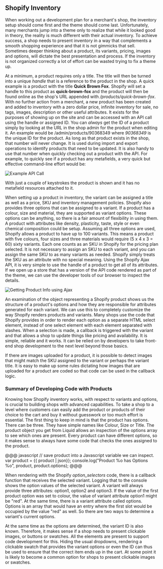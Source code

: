 ## Shopify Inventory

When working out a development plan for a merchant's shop, the inventory setup should come first and the theme should come last. Unfortunately, many merchants jump into a theme only to realize that while it looked good in theory, the reality is much different with their actual inventory. To achieve success, a shop needs to present inventory in a way that complements a smooth shopping experience and that it is not gimmicks that sell. Sometimes deeper thinking about a product, its variants, pricing, images and options, will dictate the best presentation and process. If the inventory is not organized correctly a lot of effort can be wasted trying to fix a theme up. 

At a minimum, a product requires only a title. The title will then be turned into a unique *handle* that is a reference to the product in the shop. A quick example is a product with the title **Quick Brown Fox**. Shopify will set a handle to this product as **quick-brown-fox** and the product will then be found online as the shop's URL appended with _/products/quick-brown-fox_. With no further action from a merchant, a new product has been created and added to inventory with a zero dollar price, infinite inventory for sale, no tags, images, description or other useful attributes. It exists for the purposes of showing up on the site and can be accessed with an API call using the handle or assigned ID. You can *always* get the ID of a product simply by looking at the URL in the shop admin for the product when editing it. An example would be /admin/products/90368349 where _90368349_ is the unique ID for the product. As long as that product exists in the shop, that number will never change. It is used during import and export operations to identify products that need to be updated. It is also handy to use that number when quickly checking out a product with the API. For example, to quickly see if a product has any metafields, a very quick but effective command-line effort would be:

<div class="figure">
<img src="file://localhost/Users/dlazar/Pictures/Shopify%20E-Book/api%20call2.png" alt="Example API Call" />
</div>


With just a couple of keystrokes the product is shown and it has no metafield resources attached to it. 

When setting up a product in inventory, the variant can be assigned a title as well as a price, SKU and inventory management policies. Shopify also provides three options that can be assigned to a variant. If a product has a colour, size and material, they are supported as variant options. These options can be anything, so there is a fair amount of flexibility in using them. A product with attributes like density, plasticity, taste, style or even chemical composition could be setup. Assuming all three options are used, Shopify allows a product to have up to 100 variants. This means a product with five colours, four sizes and three materials would require (5 x 4 x 3 = 60) sixty variants. Each one counts as an SKU in Shopify for the pricing plan selected. It is not necessary to assign an SKU to each variant, and you can assign the same SKU to as many variants as needed. Shopify simply treats the SKU as an attribute with no special meaning. Using the Shopify Ajax API, it is very simple to use the handle of a product to get all of its attributes. If we open up a store that has a version of the API code rendered as part of the theme, we can use the developer tools of our browser to inspect the details.

<div class="figure">
<img src="file://localhost/Users/dlazar/Pictures/Shopify%20E-Book/ajax%20product2.png" alt="Getting Product Info using Ajax" />
</div>


An examination of the object representing a Shopify product shows us the structure of a product's options and how they are responsible for attributes generated for each variant. We can use this to completely customize the way Shopify renders products and variants. Many shops use the code that Shopify provides in order to render each option as a separate HTML select element, instead of one select element with each element separated with slashes. When a selection is made, a callback is triggered with the variant and that allows a shop to update things like pricing and availability. It is simple, reliable and it works. It can be relied on by developers to take front-end shop development to the next level beyond those basics. 

If there are images uploaded for a product, it is possible to detect images that might match the SKU assigned to the variant or perhaps the variant title. It is easy to make up some rules dictating how images that are uploaded for a product are coded so that code can be used in the callback logic. 

### Summary of Developing Code with Products ###

Knowing how Shopify inventory works, with respect to variants and options, is crucial to building shops with advanced capabilities. To take a shop to a level where customers can easily add the product or products of their choice to the cart and buy it without guesswork or too much effort is essential. The first thing to keep in mind is that the product has options. There can be three. They have simple names like Colour, Size or Title. The product object you get from Liquid allows an inspection of the options array to see which ones are present. Every product can have different options, so it makes sense to always have some code that checks the ones assigned to the product. 

@@@ javascript
  // save product into a Javascript variable we can inspect.
  var product = {{ product | json}};
  console.log("Product %o has Options %o", product, product.options);
@@@

When rendering with the Shopify _option\_selectors_ code, there is a callback function that receives the selected variant. Logging that to the console shows the option values of the selected variant. A variant will always provide three attributes: option1, option2 and option3. If the value of the first product option was set to colour, the value of variant attribute option1 might be "red". At the same time, there is a variant attribute called options. Options is an array that would have an entry where the first slot would be occupied by the value "red" as well. So there are two ways to determine a variant's current options. 

At the same time as the options are determined, the variant ID is also known. Therefore, it makes sense if a shop needs to present clickable images, or buttons or swatches. All the elements are present to support code development for this. Hiding the usual dropdowns, rendering a clickable swatch that provides the variant options or even the ID can thus be used to ensure that the correct item ends up in the cart. At some point it is likely to become a common option for shops to present clickable images or swatches.
